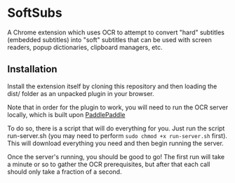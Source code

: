 # SoftSubs

A Chrome extension which uses OCR to attempt to convert "hard" subtitles (embedded subtitles) into "soft" subtitles that can be used with screen readers, popup dictionaries, clipboard managers, etc.

## Installation

Install the extension itself by cloning this repository and then loading the dist/ folder as an unpacked plugin in your browser.

Note that in order for the plugin to work, you will need to run the OCR server locally, which is built upon [PaddlePaddle](https://github.com/PaddlePaddle/PaddleOCR/)

To do so, there is a script that will do everything for you. Just run the script run-server.sh (you may need to perform `sudo chmod +x run-server.sh` first). This will download everything you need and then begin running the server.

Once the server's running, you should be good to go! The first run will take a minute or so to gather the OCR prerequisites, but after that each call should only take a fraction of a second.